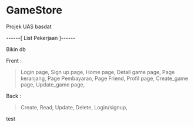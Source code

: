 # GameStore
Projek UAS basdat

------[ List Pekerjaan ]------ 

Bikin db

Front :
> Login page,
> Sign up page,
> Home page,
> Detail game page,
> Page keranjang,
> Page Pembayaran,
> Page Friend,
> Profil page,
> Create_game page,
> Update_game page,

Back :
> Create,
> Read,
> Update,
> Delete,
> Login/signup,

test
